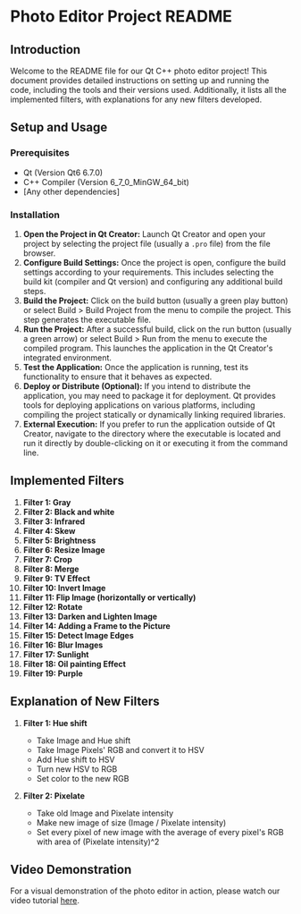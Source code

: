 # Photo Editor Project README

## Introduction
Welcome to the README file for our Qt C++ photo editor project! This document provides detailed instructions on setting up and running the code, including the tools and their versions used. Additionally, it lists all the implemented filters, with explanations for any new filters developed.

## Setup and Usage
### Prerequisites
- Qt (Version Qt6 6.7.0)
- C++ Compiler (Version 6_7_0_MinGW_64_bit)
- [Any other dependencies]

### Installation
1. **Open the Project in Qt Creator:** Launch Qt Creator and open your project by selecting the project file (usually a `.pro` file) from the file browser.
2. **Configure Build Settings:** Once the project is open, configure the build settings according to your requirements. This includes selecting the build kit (compiler and Qt version) and configuring any additional build steps.
3. **Build the Project:** Click on the build button (usually a green play button) or select Build > Build Project from the menu to compile the project. This step generates the executable file.
4. **Run the Project:** After a successful build, click on the run button (usually a green arrow) or select Build > Run from the menu to execute the compiled program. This launches the application in the Qt Creator's integrated environment.
5. **Test the Application:** Once the application is running, test its functionality to ensure that it behaves as expected.
6. **Deploy or Distribute (Optional):** If you intend to distribute the application, you may need to package it for deployment. Qt provides tools for deploying applications on various platforms, including compiling the project statically or dynamically linking required libraries.
7. **External Execution:** If you prefer to run the application outside of Qt Creator, navigate to the directory where the executable is located and run it directly by double-clicking on it or executing it from the command line.

## Implemented Filters
1. **Filter 1: Gray**
2. **Filter 2: Black and white**
3. **Filter 3: Infrared**
4. **Filter 4: Skew**
5. **Filter 5: Brightness**
6. **Filter 6: Resize Image**
7. **Filter 7: Crop**
8. **Filter 8: Merge**
9. **Filter 9: TV Effect**
10. **Filter 10: Invert Image**
11. **Filter 11: Flip Image (horizontally or vertically)**
12. **Filter 12: Rotate**
13. **Filter 13: Darken and Lighten Image**
14. **Filter 14: Adding a Frame to the Picture**
15. **Filter 15: Detect Image Edges**
16. **Filter 16: Blur Images**
17. **Filter 17: Sunlight**
18. **Filter 18: Oil painting Effect**
19. **Filter 19: Purple**

## Explanation of New Filters
1. **Filter 1: Hue shift**
   - Take Image and Hue shift
   - Take Image Pixels' RGB and convert it to HSV
   - Add Hue shift to HSV
   - Turn new HSV to RGB
   - Set color to the new RGB

2. **Filter 2: Pixelate**
   - Take old Image and Pixelate intensity
   - Make new image of size (Image / Pixelate intensity)
   - Set every pixel of new image with the average of every pixel's RGB with area of (Pixelate intensity)^2

## Video Demonstration
For a visual demonstration of the photo editor in action, please watch our video tutorial [here](https://youtu.be/OTbHigu-GZQ).
